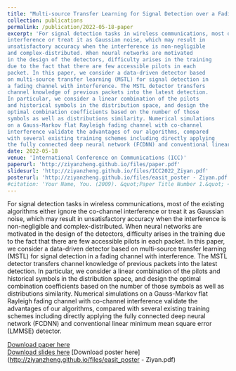 ```yaml
---
title: "Multi-source Transfer Learning for Signal Detection over a Fading Channel with Co-channel Interference"
collection: publications
permalink: /publication/2022-05-18-paper
excerpt: 'For signal detection tasks in wireless communications, most of the existing algorithms either ignore the co-channel
interference or treat it as Gaussian noise, which may result in
unsatisfactory accuracy when the interference is non-negligible
and complex-distributed. When neural networks are motivated
in the design of the detectors, difficulty arises in the training
due to the fact that there are few accessible pilots in each
packet. In this paper, we consider a data-driven detector based
on multi-source transfer learning (MSTL) for signal detection in
a fading channel with interference. The MSTL detector transfers
channel knowledge of previous packets into the latest detection.
In particular, we consider a linear combination of the pilots
and historical symbols in the distribution space, and design the
optimal combination coefficients based on the number of those
symbols as well as distributions similarity. Numerical simulations
on a Gauss-Markov flat Rayleigh fading channel with co-channel
interference validate the advantages of our algorithms, compared
with several existing training schemes including directly applying
the fully connected deep neural network (FCDNN) and conventional linear minimum mean square error (LMMSE) detector.'
date: 2022-05-18
venue: 'International Conference on Communications (ICC)'
paperurl: 'http://ziyanzheng.github.io/files/paper.pdf'
slidesurl: 'http://ziyanzheng.github.io/files/ICC2022_Ziyan.pdf'
posterurl: 'http://ziyanzheng.github.io/files/easit_poster - Ziyan.pdf'
#citation: 'Your Name, You. (2009). &quot;Paper Title Number 1.&quot; <i>Journal 1</i>. 1(1).'
---
```

For signal detection tasks in wireless communications, most of the existing algorithms either ignore the co-channel
interference or treat it as Gaussian noise, which may result in
unsatisfactory accuracy when the interference is non-negligible
and complex-distributed. When neural networks are motivated
in the design of the detectors, difficulty arises in the training
due to the fact that there are few accessible pilots in each
packet. In this paper, we consider a data-driven detector based
on multi-source transfer learning (MSTL) for signal detection in
a fading channel with interference. The MSTL detector transfers
channel knowledge of previous packets into the latest detection.
In particular, we consider a linear combination of the pilots
and historical symbols in the distribution space, and design the
optimal combination coefficients based on the number of those
symbols as well as distributions similarity. Numerical simulations
on a Gauss-Markov flat Rayleigh fading channel with co-channel
interference validate the advantages of our algorithms, compared
with several existing training schemes including directly applying
the fully connected deep neural network (FCDNN) and conventional linear minimum mean square error (LMMSE) detector.

[Download paper here](http://ziyanzheng.github.io/files/paper.pdf) <br />
[Download slides here](http://ziyanzheng.github.io/files/ICC2022_Ziyan.pdf)
[Download poster here](http://ziyanzheng.github.io/files/easit_poster - Ziyan.pdf)
